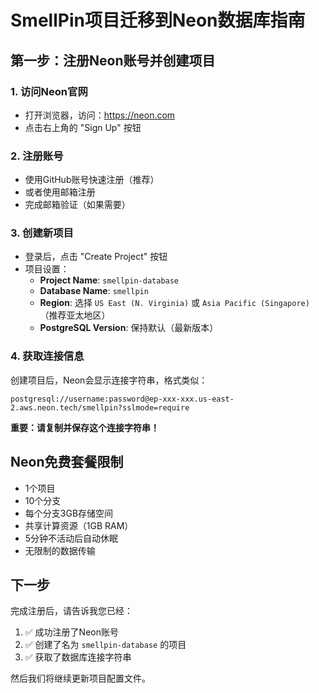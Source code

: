 # SmellPin项目迁移到Neon数据库指南

## 第一步：注册Neon账号并创建项目

### 1. 访问Neon官网
- 打开浏览器，访问：https://neon.com
- 点击右上角的 "Sign Up" 按钮

### 2. 注册账号
- 使用GitHub账号快速注册（推荐）
- 或者使用邮箱注册
- 完成邮箱验证（如果需要）

### 3. 创建新项目
- 登录后，点击 "Create Project" 按钮
- 项目设置：
  - **Project Name**: `smellpin-database`
  - **Database Name**: `smellpin`
  - **Region**: 选择 `US East (N. Virginia)` 或 `Asia Pacific (Singapore)`（推荐亚太地区）
  - **PostgreSQL Version**: 保持默认（最新版本）

### 4. 获取连接信息
创建项目后，Neon会显示连接字符串，格式类似：
```
postgresql://username:password@ep-xxx-xxx.us-east-2.aws.neon.tech/smellpin?sslmode=require
```

**重要：请复制并保存这个连接字符串！**

## Neon免费套餐限制
- 1个项目
- 10个分支
- 每个分支3GB存储空间
- 共享计算资源（1GB RAM）
- 5分钟不活动后自动休眠
- 无限制的数据传输

## 下一步
完成注册后，请告诉我您已经：
1. ✅ 成功注册了Neon账号
2. ✅ 创建了名为 `smellpin-database` 的项目
3. ✅ 获取了数据库连接字符串

然后我们将继续更新项目配置文件。